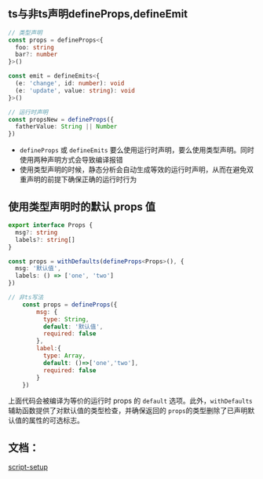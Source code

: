 ## ts与非ts声明defineProps,defineEmit

```ts
// 类型声明
const props = defineProps<{
  foo: string
  bar?: number
}>()

const emit = defineEmits<{
  (e: 'change', id: number): void
  (e: 'update', value: string): void
}>()

// 运行时声明
const propsNew = defineProps({
  fatherValue: String || Number
})
```

* `defineProps` 或 `defineEmits` 要么使用运行时声明，要么使用类型声明。同时使用两种声明方式会导致编译报错
* 使用类型声明的时候，静态分析会自动生成等效的运行时声明，从而在避免双重声明的前提下确保正确的运行时行为

## 使用类型声明时的默认 props 值
```ts
export interface Props {
  msg?: string
  labels?: string[]
}

const props = withDefaults(defineProps<Props>(), {
  msg: '默认值',
  labels: () => ['one', 'two']
})

```
```js
// 非ts写法
	const props = defineProps({
	    msg: {
	      type: String,
	      default: '默认值',
	      required: false
	    },
        label:{
          type: Array,
          default: ()=>['one','two'],
          required: false
        }
  	})
```

上面代码会被编译为等价的运行时 props 的 `default` 选项。此外，`withDefaults` 
辅助函数提供了对默认值的类型检查，并确保返回的 `props`的类型删除了已声明默认值的属性的可选标志。


## 文档：
[script-setup](https://cn.vuejs.org/api/sfc-script-setup.html#typescript-only-features)
